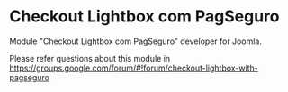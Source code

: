 
# Checkout Lightbox com PagSeguro

Module "Checkout Lightbox com PagSeguro" developer for Joomla.

Please refer questions about this module in https://groups.google.com/forum/#!forum/checkout-lightbox-with-pagseguro